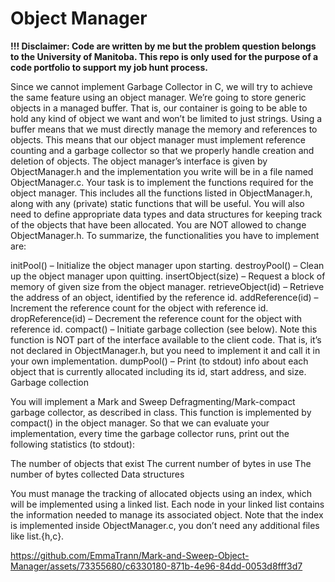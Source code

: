 # Object Manager 

**!!! Disclaimer: Code are written by me but the problem question belongs to the University of Manitoba. This repo is only used for the purpose of a code portfolio to support my job hunt process.**

Since we cannot implement Garbage Collector in C, we will try to achieve the same feature using an object manager. We’re going to store generic objects in a managed buffer. That is, our container is going to be able to hold any kind of object we want and won’t be limited to just strings. Using a buffer means that we must directly manage the memory and references to objects. This means that our object manager must implement reference counting and a garbage collector so that we properly handle creation and deletion of objects. The object manager’s interface is given by ObjectManager.h and the implementation you write will be in a file named ObjectManager.c. Your task is to implement the functions required for the object manager. This includes all the functions listed in ObjectManager.h, along with any (private) static functions that will be useful. You will also need to define appropriate data types and data structures for keeping track of the objects that have been allocated. You are NOT allowed to change ObjectManager.h. To summarize, the functionalities you have to implement are:

initPool() – Initialize the object manager upon starting.
destroyPool() – Clean up the object manager upon quitting.
insertObject(size) – Request a block of memory of given size from the object manager.
retrieveObject(id) – Retrieve the address of an object, identified by the reference id.
addReference(id) – Increment the reference count for the object with reference id.
dropReference(id) – Decrement the reference count for the object with reference id.
compact() – Initiate garbage collection (see below). Note this function is NOT part of the interface available to the client code. That is, it’s not declared in ObjectManager.h, but you need to implement it and call it in your own implementation.
dumpPool() – Print (to stdout) info about each object that is currently allocated including its id, start address, and size.
Garbage collection

You will implement a Mark and Sweep Defragmenting/Mark-compact garbage collector, as described in class. This function is implemented by compact() in the object manager. So that we can evaluate your implementation, every time the garbage collector runs, print out the following statistics (to stdout):

The number of objects that exist
The current number of bytes in use
The number of bytes collected
Data structures

You must manage the tracking of allocated objects using an index, which will be implemented using a linked list. Each node in your linked list contains the information needed to manage its associated object. Note that the index is implemented inside ObjectManager.c, you don’t need any additional files like list.{h,c}.


https://github.com/EmmaTrann/Mark-and-Sweep-Object-Manager/assets/73355680/c6330180-871b-4e96-84dd-0053d8fff3d7


